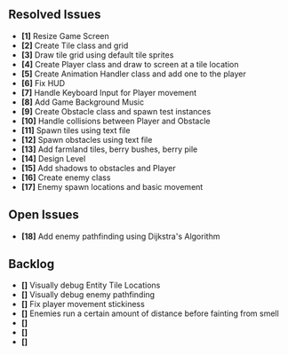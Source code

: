 ## Resolved Issues ##

- **[1]** Resize Game Screen
- **[2]** Create Tile class and grid
- **[3]** Draw tile grid using default tile sprites
- **[4]** Create Player class and draw to screen at a tile location
- **[5]** Create Animation Handler class and add one to the player
- **[6]** Fix HUD
- **[7]** Handle Keyboard Input for Player movement
- **[8]** Add Game Background Music
- **[9]** Create Obstacle class and spawn test instances
- **[10]** Handle collisions between Player and Obstacle
- **[11]** Spawn tiles using text file
- **[12]** Spawn obstacles using text file
- **[13]** Add farmland tiles, berry bushes, berry pile
- **[14]** Design Level
- **[15]** Add shadows to obstacles and Player
- **[16]** Create enemy class
- **[17]** Enemy spawn locations and basic movement

## Open Issues ##

- **[18]** Add enemy pathfinding using Dijkstra's Algorithm

## Backlog ##

- **[]** Visually debug Entity Tile Locations
- **[]** Visually debug enemy pathfinding
- **[]** Fix player movement stickiness
- **[]** Enemies run a certain amount of distance before fainting from smell
- **[]** 
- **[]** 
- **[]** 
